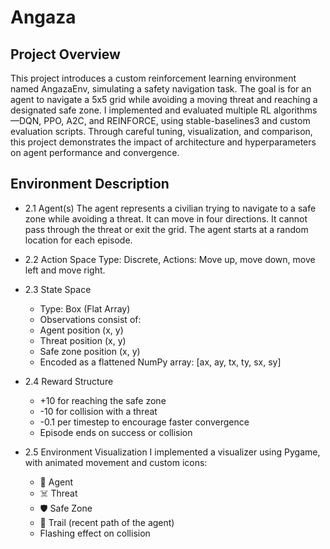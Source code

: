 # Angaza 

## Project Overview
This project introduces a custom reinforcement learning environment named AngazaEnv, simulating a safety navigation task. The goal is for an agent to navigate a 5x5 grid while avoiding a moving threat and reaching a designated safe zone. I implemented and evaluated multiple RL algorithms—DQN, PPO, A2C, and REINFORCE, using stable-baselines3 and custom evaluation scripts. Through careful tuning, visualization, and comparison, this project demonstrates the impact of architecture and hyperparameters on agent performance and convergence.

## Environment Description
- 2.1 Agent(s)
The agent represents a civilian trying to navigate to a safe zone while avoiding a threat. It can move in four directions. It cannot pass through the threat or exit the grid. The agent starts at a random location for each episode.
- 2.2 Action Space
Type: Discrete, Actions: Move up, move down, move left and move right.

- 2.3 State Space
  - Type: Box (Flat Array)
  - Observations consist of:
  - Agent position (x, y)
  - Threat position (x, y)
  - Safe zone position (x, y)
  - Encoded as a flattened NumPy array: [ax, ay, tx, ty, sx, sy]
- 2.4 Reward Structure
  - +10 for reaching the safe zone
  - -10 for collision with a threat
  - -0.1 per timestep to encourage faster convergence
  - Episode ends on success or collision

- 2.5 Environment Visualization
I implemented a visualizer using Pygame, with animated movement and custom icons:
  - 🧍 Agent
  - ☠️ Threat
  - 🛡️ Safe Zone
  - 👣 Trail (recent path of the agent)
  - Flashing effect on collision

